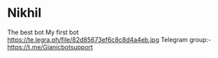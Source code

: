 # Nikhil
The best bot
My first bot
https://te.legra.ph/file/82d85673ef6c8c8d4a4eb.jpg
Telegram group:-https://t.me/Gianicbotsupport
